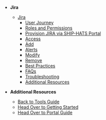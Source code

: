 - **Jira**
  - [Jira](jira/jira-overview)
    -	[User Journey](jira/jira-user-journey)
    -	[Roles and Permissions](jira/jira-roles-and-permissions)
    - [Provision JIRA via SHIP-HATS Portal](jira/jira-provision)
    - [Access](jira/jira-access)
    -	[Add](jira/jira-add)
    - [Alerts](jira/jira-alerts)
    -	[Modify](jira/jira-modify)
    -	[Remove](jira/jira-remove)
    - [Best Practices](jira/jira-best-practices)
    - [FAQs](jira/jira-faqs)
    - [Troubleshooting](jira/jira-troubleshooting)
    - [Additional Resources](jira/jira-additional-resources)
      
- **Additional Resources**
  - [Back to Tools Guide](https://docs.developer.tech.gov.sg/docs/ship-hats-tools-guide/#/tools-overview)
  - [Head Over to Getting Started](https://docs.developer.tech.gov.sg/docs/ship-hats-getting-started-guide/#/)
  - [Head Over to Portal Guide](https://docs.developer.tech.gov.sg/docs/ship-hats-portal-guide/#/ship-hats-portal-overview)  